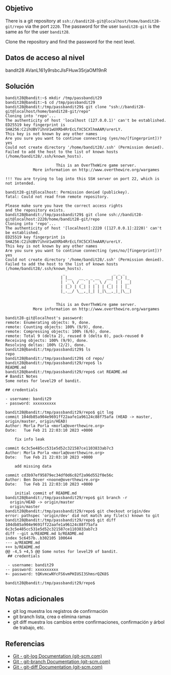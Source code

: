 ## Objetivo
There is a git repository at `ssh://bandit28-git@localhost/home/bandit28-git/repo` via the port `2220`. The password for the user `bandit28-git` is the same as for the user `bandit28`.

Clone the repository and find the password for the next level.
## Datos de acceso al nivel
bandit28
AVanL161y9rsbcJIsFHuw35rjaOM19nR
## Solución
```
bandit28@bandit:~$ mkdir /tmp/passbandit29
bandit28@bandit:~$ cd /tmp/passbandit29
bandit28@bandit:/tmp/passbandit29$ git clone "ssh://bandit28-git@localhost/home/bandit28-git/repo"
Cloning into 'repo'...
The authenticity of host 'localhost (127.0.0.1)' can't be established.
ED25519 key fingerprint is SHA256:C2ihUBV7ihnV1wUXRb4RrEcLfXC5CXlhmAAM/urerLY.
This key is not known by any other names
Are you sure you want to continue connecting (yes/no/[fingerprint])? yes
Could not create directory '/home/bandit28/.ssh' (Permission denied).
Failed to add the host to the list of known hosts (/home/bandit28/.ssh/known_hosts).

                      This is an OverTheWire game server.
            More information on http://www.overthewire.org/wargames

!!! You are trying to log into this SSH server on port 22, which is not intended.

bandit28-git@localhost: Permission denied (publickey).
fatal: Could not read from remote repository.

Please make sure you have the correct access rights
and the repository exists.
bandit28@bandit:/tmp/passbandit29$ git clone ssh://bandit28-git@localhost:2220/home/bandit28-git/repo
Cloning into 'repo'...
The authenticity of host '[localhost]:2220 ([127.0.0.1]:2220)' can't be established.
ED25519 key fingerprint is SHA256:C2ihUBV7ihnV1wUXRb4RrEcLfXC5CXlhmAAM/urerLY.
This key is not known by any other names
Are you sure you want to continue connecting (yes/no/[fingerprint])? yes
Could not create directory '/home/bandit28/.ssh' (Permission denied).
Failed to add the host to the list of known hosts (/home/bandit28/.ssh/known_hosts).
                         _                     _ _ _
                        | |__   __ _ _ __   __| (_) |_
                        | '_ \ / _` | '_ \ / _` | | __|
                        | |_) | (_| | | | | (_| | | |_
                        |_.__/ \__,_|_| |_|\__,_|_|\__|


                      This is an OverTheWire game server.
            More information on http://www.overthewire.org/wargames

bandit28-git@localhost's password:
remote: Enumerating objects: 9, done.
remote: Counting objects: 100% (9/9), done.
remote: Compressing objects: 100% (6/6), done.
remote: Total 9 (delta 2), reused 0 (delta 0), pack-reused 0
Receiving objects: 100% (9/9), done.
Resolving deltas: 100% (2/2), done.
bandit28@bandit:/tmp/passbandit29$ ls
repo
bandit28@bandit:/tmp/passbandit29$ cd repo/
bandit28@bandit:/tmp/passbandit29/repo$ ls
README.md
bandit28@bandit:/tmp/passbandit29/repo$ cat README.md
# Bandit Notes
Some notes for level29 of bandit.

## credentials

- username: bandit29
- password: xxxxxxxxxx

bandit28@bandit:/tmp/passbandit29/repo$ git log
commit 104db85a904e9691ff22aafe1a96124c88f75afa (HEAD -> master, origin/master, origin/HEAD)
Author: Morla Porla <morla@overthewire.org>
Date:   Tue Feb 21 22:03:10 2023 +0000

    fix info leak

commit 6c3c5e485cc531e5d52c321587ce1103833ab7c3
Author: Morla Porla <morla@overthewire.org>
Date:   Tue Feb 21 22:03:10 2023 +0000

    add missing data

commit cd3b97ef95879ec34df0d6c82f2a96d552f0e56c
Author: Ben Dover <noone@overthewire.org>
Date:   Tue Feb 21 22:03:10 2023 +0000

    initial commit of README.md
bandit28@bandit:/tmp/passbandit29/repo$ git branch -r
  origin/HEAD -> origin/master
  origin/master
bandit28@bandit:/tmp/passbandit29/repo$ git checkout origin/dev
error: pathspec 'origin/dev' did not match any file(s) known to git
bandit28@bandit:/tmp/passbandit29/repo$ git diff 104db85a904e9691ff22aafe1a96124c88f75afa 6c3c5e485cc531e5d52c321587ce1103833ab7c3
diff --git a/README.md b/README.md
index 5c6457b..b302105 100644
--- a/README.md
+++ b/README.md
@@ -4,5 +4,5 @@ Some notes for level29 of bandit.
 ## credentials

 - username: bandit29
-- password: xxxxxxxxxx
+- password: tQKvmcwNYcFS6vmPHIUSI3ShmsrQZK8S

bandit28@bandit:/tmp/passbandit29/repo$
```
## Notas adicionales
+ git log muestra los registros de confirmación
+ git branch lista, crea o elimina ramas
+ git diff muestra los cambios entre confirmaciones, confirmación y árbol de trabajo, etc.
## Referencias
+ [Git - git-log Documentation (git-scm.com)](https://git-scm.com/docs/git-log)
+ [Git - git-branch Documentation (git-scm.com)](https://git-scm.com/docs/git-branch)
+ [Git - git-diff Documentation (git-scm.com)](https://git-scm.com/docs/git-diff)
